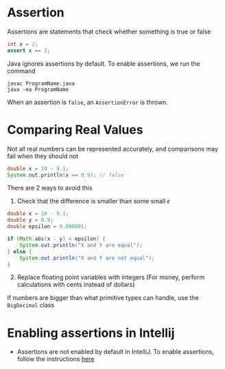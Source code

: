 # Assertion

Assertions are statements that check whether something is true or false

```java
int x = 2;
assert x == 2;
```

Java ignores assertions by default. To enable assertions, we run the command

```
javac ProgramName.java
java -ea ProgramName
```

When an assertion is `false`, an `AssertionError` is thrown.

# Comparing Real Values

Not all real numbers can be represented accurately, and comparisons may fail when they should not

```java
double x = 10 - 9.1;
System.out.println(x == 0.9); // false
```

There are 2 ways to avoid this

1. Check that the difference is smaller than some small $\epsilon$

```java
double x = 10 - 9.1;
double y = 0.9;
double epsilon = 0.000001;

if (Math.abs(x - y) < epsilon) {
    System.out.println("X and Y are equal");
} else {
    System.out.println("X and Y are not equal");
}
```

2. Replace floating point variables with integers (For money, perform calculations with cents instead of dollars)

If numbers are bigger than what primitive types can handle, use the `BigDecimal` class

# Enabling assertions in Intellij

- Assertions are not enabled by default in IntelliJ. To enable assertions, follow the instructions [here](https://se-education.org/guides/tutorials/intellijUsefulSettings.html)